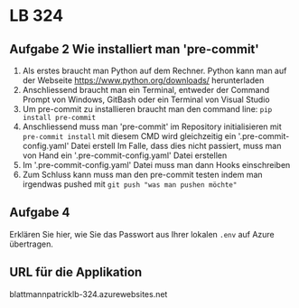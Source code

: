# LB 324

## Aufgabe 2 Wie installiert man 'pre-commit'
1. Als erstes braucht man Python auf dem Rechner. Python kann man auf der Webseite https://www.python.org/downloads/ herunterladen
2. Anschliessend braucht man ein Terminal, entweder der Command Prompt von Windows, GitBash oder ein Terminal von Visual Studio
3. Um pre-commit zu installieren braucht man den command line: ```pip install pre-commit```
4. Anschliessend muss man 'pre-commit' im Repository initialisieren mit ```pre-commit install``` mit diesem CMD wird gleichzeitig ein '.pre-commit-config.yaml' Datei erstell
   Im Falle, dass dies nicht passiert, muss man von Hand ein '.pre-commit-config.yaml' Datei erstellen
5. Im '.pre-commit-config.yaml' Datei muss man dann Hooks einschreiben
6. Zum Schluss kann muss man den pre-commit testen indem man irgendwas pushed mit ```git push "was man pushen möchte"```

## Aufgabe 4
Erklären Sie hier, wie Sie das Passwort aus Ihrer lokalen `.env` auf Azure übertragen.

## URL für die Applikation
blattmannpatricklb-324.azurewebsites.net

